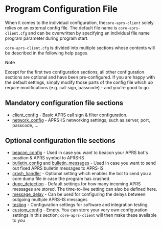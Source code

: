# Program Configuration File

When it comes to the individual configuration, the```core-aprs-client``` solely relies on an external config file. The default file name is ```core-aprs-client.cfg``` and can be overwritten by specifying an individual file name program parameter during program start.

```core-aprs-client.cfg``` is divided into multiple sections whose contents will be described in the following help pages. 

> [!NOTE]
> Except for the first two configuration sections, all other configuration sections are optional and have been pre-configured. If you are happy with the default settings, simply modify those parts of the config file which _do_ require modifications (e.g. call sign, passcode) - and you're good to go.

## Mandatory configuration file sections

- [client_config](configuration_subsections/config_client.md) - Basic APRS call sign & filter configuration.
- [network_config](configuration_subsections/config_network.md) - APRS-IS networking settings, such as server, port, passcode,....

## Optional configuration file sections

- [beacon_config](configuration_subsections/config_beacon.md) - Used in case you want to beacon your APRS bot's position & APRS symbol to APRS-IS
- [bulletin_config](configuration_subsections/config_bulletin.md) and [bulletin_messages](configuration_subsections/config_bulletin_messages.md) - Used in case you want to send out fixed APRS bulletin messages to APRS-IS
- [crash_handler](configuration_subsections/config_crash_handler.md) - Optional setting which enables the bot to send you a core dump file in case the program has crashed.
- [dupe_detection](configuration_subsections/config_dupe_detection.md) - Default settings for how many incoming APRS messages are stored. The time-to-live setting can also be defined here.
- [message_delay](configuration_subsections/config_message_delay.md) - Can be used for configuring the delays between outgoing multiple APRS-IS messages
- [testing](configuration_subsections/config_testing.md) - Configuration settings for software and integration testing
- [custom_config](configuration_subsections/config_custom.md) - Empty. You can store your very own configuration settings in this section; ```core-aprs-client``` will then make these available to you





